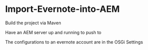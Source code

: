 # Import-Evernote-into-AEM
Build the project via Maven

Have an AEM server up and running to push to


The configurations to an evernote account are in the OSGi Settings
